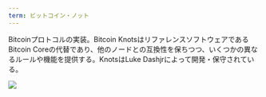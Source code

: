 ```yaml
---
term: ビットコイン・ノット
---
```

Bitcoinプロトコルの実装。Bitcoin KnotsはリファレンスソフトウェアであるBitcoin Coreの代替であり、他のノードとの互換性を保ちつつ、いくつかの異なるルールや機能を提供する。KnotsはLuke Dashjrによって開発・保守されている。

![](../../dictionnaire/assets/51.webp)